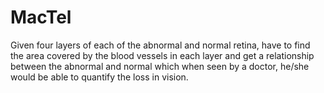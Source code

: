 # MacTel

Given four layers of each of the abnormal and normal retina, have to find the area covered by the blood vessels in each layer and get a relationship between the abnormal and normal which when seen by a doctor, he/she would be able to quantify the loss in vision.
